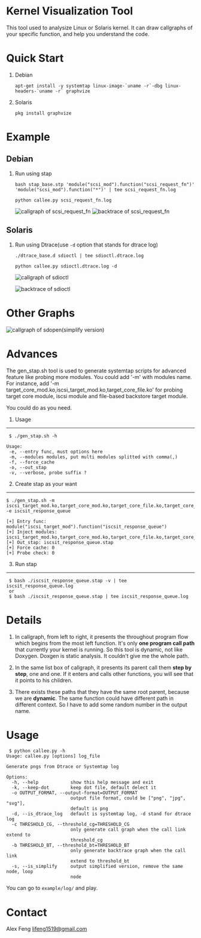 Kernel Visualization Tool
=========================
This tool used to analysize Linux or Solaris kernel.
It can  draw callgraphs of your specific function, and help you understand the code.


Quick Start
===========
1. Debian

	```
	apt-get install -y systemtap linux-image-`uname -r`-dbg linux-headers-`uname -r` graphvize
	```

2. Solaris

	```
	pkg install graphvize
	```

Example
=======
Debian
------
1. Run using stap

	```
	bash stap_base.stp 'module("scsi_mod").function("scsi_request_fn")' 'module("scsi_mod").function("*")' | tee scsi_request_fn.log
	```

	```
	python callee.py scsi_request_fn.log
	```

	![callgraph of scsi_request_fn](/examples/images/scsi_request_fn.cg.png)
	![backtrace of scsi_request_fn](/examples/images/scsi_request_fn.bt.png)


Solaris
-------
1. Run using Dtrace(use `-d` option that stands for dtrace log)

	```
	./dtrace_base.d sdioctl | tee sdioctl.dtrace.log
	```

	```
	python callee.py sdioctl.dtrace.log -d
	```

	![callgraph of sdioctl](/examples/images/sdioctl.cg.png)

	![backtrace of sdioctl](/examples/images/sdioctl.bt.png)

Other Graphs
============
![callgraph of sdopen(simplify version)](/examples/images/sdopen.simplify.cg.png)

Advances
========
The gen_stap.sh tool is used to generate systemtap scripts for advanced feature like probing more modules.
You could add '-m' with modules name.
For instance, add '-m target_core_mod.ko,iscsi_target_mod.ko,target_core_file.ko' for probing target core module, iscsi module and file-based backstore target module.

You could do as you need.

1. Usage
----------
```
 $ ./gen_stap.sh -h

Usage:
 -e, --entry func, must options here
 -m, --modules modules, put multi modules splitted with comma(,)
 -f, --force_cache
 -o, --out_stap
 -v, --verbose, probe suffix ?
```

2. Create stap as your want
-------
```
$ ./gen_stap.sh -m iscsi_target_mod.ko,target_core_mod.ko,target_core_file.ko,target_core_pscsi.ko -e iscsit_response_queue

[+] Entry func: module("iscsi_target_mod").function("iscsit_response_queue")
[+] Inject modules: iscsi_target_mod.ko,target_core_mod.ko,target_core_file.ko,target_core_pscsi.ko,iscsi_target_mod
[+] Out_stap: iscsit_response_queue.stap
[+] Force cache: 0
[+] Probe check: 0

```

3. Run stap
------------

```
 $ bash ./iscsit_response_queue.stap -v | tee iscsit_response_queue.log 
 or
 $ bash ./iscsit_response_queue.stap | tee iscsit_response_queue.log 
```

Details
=======
1. In callgraph, from left to right, it presents the throughout program flow which begins from the most left function. It's only **one program call path** that currently your kernel is running. So this tool is dynamic, not like Doxygen. Doxgen is static analysis. It couldn't give me the whole path.

2. In the same list box of callgraph, it presents its parent call them **step by step**, one and one. If it enters and calls other functions, you will 
see that it points to his children.

3. There exists these paths that they have the same root parent, because we are **dynamic**. The same function could have different path in different context. So I have to add some random number in the output name.

Usage
======

```
 $ python callee.py -h
Usage: callee.py [options] log_file

Generate pngs from Dtrace or Systemtap log

Options:
  -h, --help            show this help message and exit
  -k, --keep-dot        keep dot file, default delect it
  -o OUTPUT_FORMAT, --output-format=OUTPUT_FORMAT
                        output file format, could be ["png", "jpg", "svg"],
                        default is png
  -d, --is_dtrace_log   default is systemtap log, -d stand for dtrace log
  -c THRESHOLD_CG, --threshold_cg=THRESHOLD_CG
                        only generate call graph when the call link extend to
                        threshold_cg
  -b THRESHOLD_BT, --threshold_bt=THRESHOLD_BT
                        only generate backtrace graph when the call link
                        extend to threshold_bt
  -s, --is_simplify     output simplified version, remove the same node, loop
                        node
```

You can go to `example/log/` and play.

Contact
=======
Alex Feng
lifeng1519@gmail.com
